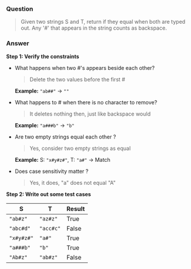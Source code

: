 ### Question
> Given two strings S and T, return if they equal when both are typed out. Any '#' that appears in the string counts as backspace.

### Answer
**Step 1: Verify the constraints** <br>
- What happens when two #'s appears beside each other? <br>
  > Delete the two values before the first #
  
    **Example:** `"ab##"` -> `""`


- What happens to # when there is no character to remove?
  > It deletes nothing then, just like backspace would
  
    **Example:** `"a###b"` -> `"b"`


- Are two empty strings equal each other ?
  > Yes, consider two empty strings as equal

  **Example:** S: `"x#y#z#"`, T: `"a#"` -> Match


- Does case sensitivity matter ?
  > Yes, it does, "a" does not equal "A"

**Step 2: Write out some test cases** <br>

| S          | T         | Result |
|------------|-----------|--------|
| `"ab#z"`   | `"az#z"`  | True   |
| `"abc#d"`  | `"acc#c"` | False  |
| `"x#y#z#"` | `"a#"`    | True   |
| `"a###b"`  | `"b"`     | True   |
| `"Ab#z"`   | `"ab#z"`  | False  |
